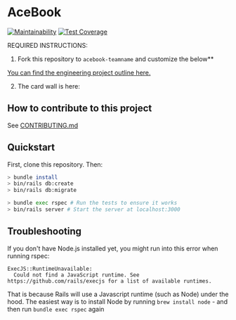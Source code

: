 # AceBook
[![Maintainability](https://api.codeclimate.com/v1/badges/394792d5ea375ab45585/maintainability)](https://codeclimate.com/github/jgumoes/acebook-loungin-lizards/maintainability)
[![Test Coverage](https://api.codeclimate.com/v1/badges/394792d5ea375ab45585/test_coverage)](https://codeclimate.com/github/jgumoes/acebook-loungin-lizards/test_coverage)

REQUIRED INSTRUCTIONS:

1. Fork this repository to `acebook-teamname` and customize
the below**

[You can find the engineering project outline here.](https://github.com/makersacademy/course/tree/master/engineering_projects/rails)

2. The card wall is here: <please update>

## How to contribute to this project
See [CONTRIBUTING.md](CONTRIBUTING.md)

## Quickstart

First, clone this repository. Then:

```bash
> bundle install
> bin/rails db:create
> bin/rails db:migrate

> bundle exec rspec # Run the tests to ensure it works
> bin/rails server # Start the server at localhost:3000
```

## Troubleshooting

If you don't have Node.js installed yet, you might run into this error when running rspec:
```
ExecJS::RuntimeUnavailable:
  Could not find a JavaScript runtime. See https://github.com/rails/execjs for a list of available runtimes.
 ```
That is because Rails will use a Javascript runtime (such as Node) under the hood. The easiest way is to install Node by running `brew install node` - 
and then run `bundle exec rspec` again
